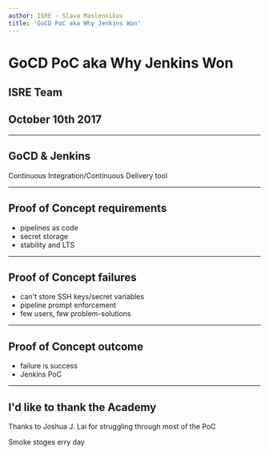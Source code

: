 ```yaml
---
author: ISRE - Slava Maslennikov
title: 'GoCD PoC aka Why Jenkins Won'
---
```

# GoCD PoC aka Why Jenkins Won
## ISRE Team
## October 10th 2017

---
## GoCD & Jenkins

Continuous Integration/Continuous Delivery tool

---
## Proof of Concept requirements

- pipelines as code
- secret storage
- stability and LTS

---
## Proof of Concept failures

- can't store SSH keys/secret variables
- pipeline prompt enforcement
- few users, few problem-solutions

---
## Proof of Concept outcome

- failure is success
- Jenkins PoC

---
## I'd like to thank the Academy

Thanks to Joshua J. Lai for struggling through most of the PoC

Smoke stoges erry day
